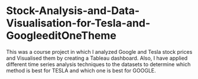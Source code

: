 # Stock-Analysis-and-Data-Visualisation-for-Tesla-and-GoogleeditOneTheme
This was a course project in which I analyzed Google and Tesla stock prices and Visualised them by creating a Tableau dashboard. Also, I have applied different time series analysis techniques to the datasets to determine which method is best for TESLA and which one is best for GOOGLE.
